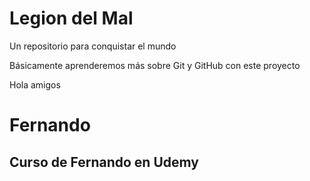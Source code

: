 # Legion del Mal
Un repositorio para conquistar el mundo

Básicamente aprenderemos más sobre Git y GitHub con este proyecto

Hola amigos

# Fernando


## Curso de Fernando en Udemy
